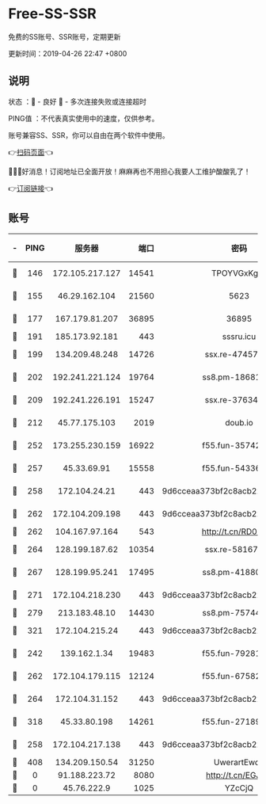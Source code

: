 # Free-SS-SSR

免费的SS账号、SSR账号，定期更新

更新时间：2019-04-26 22:47 +0800

## 说明

状态     ：🙂 - 良好 🙁 - 多次连接失败或连接超时

PING值   ：不代表真实使用中的速度，仅供参考。

账号兼容SS、SSR，你可以自由在两个软件中使用。

👉[扫码页面](https://liesauer.github.io/Free-SS-SSR/)👈

🎉🎉🎉好消息！订阅地址已全面开放！麻麻再也不用担心我要人工维护酸酸乳了！

👉[订阅链接](https://www.liesauer.net/yogurt/subscribe?ACCESS_TOKEN=DAYxR3mMaZAsaqUb)👈

## 账号

|-|PING|服务器|端口|密码|加密方式|区域|
|:----:|:----:|:-----:|-----:|:----:|:----:|:----:|
|🙂|146|172.105.217.127|14541|TPOYVGxKglpi|aes-256-cfb|JP|
|🙂|155|46.29.162.104|21560|5623|aes-128-ctr|RU|
|🙂|177|167.179.81.207|36895|36895|aes-256-cfb|JP|
|🙂|191|185.173.92.181|443|sssru.icu|rc4-md5|RU|
|🙂|199|134.209.48.248|14726|ssx.re-47457092|aes-256-cfb|US|
|🙂|202|192.241.221.124|19764|ss8.pm-18681063|aes-256-cfb|US|
|🙂|209|192.241.226.191|15247|ssx.re-37634241|aes-256-cfb|US|
|🙂|212|45.77.175.103|2019|doub.io|aes-128-ctr|SG|
|🙂|252|173.255.230.159|16922|f55.fun-35742732|aes-256-cfb|US|
|🙂|257|45.33.69.91|15558|f55.fun-54336919|aes-256-cfb|US|
|🙂|258|172.104.24.21|443|9d6cceaa373bf2c8acb22e60b6a58be6|aes-256-cfb|US|
|🙂|262|172.104.209.198|443|9d6cceaa373bf2c8acb22e60b6a58be6|aes-256-cfb|US|
|🙂|262|104.167.97.164|543|http://t.cn/RD0D7sx|rc4-md5|CA|
|🙂|264|128.199.187.62|10354|ssx.re-58167399|aes-256-cfb|SG|
|🙂|267|128.199.95.241|17495|ss8.pm-41880912|aes-256-cfb|SG|
|🙂|271|172.104.218.230|443|9d6cceaa373bf2c8acb22e60b6a58be6|aes-256-cfb|US|
|🙂|279|213.183.48.10|14430|ss8.pm-75744161|rc4-md5|RU|
|🙂|321|172.104.215.24|443|9d6cceaa373bf2c8acb22e60b6a58be6|aes-256-cfb|US|
|🙂|242|139.162.1.34|19483|f55.fun-79281835|aes-256-cfb|SG|
|🙂|262|172.104.179.115|12124|f55.fun-67582155|aes-256-cfb|SG|
|🙂|264|172.104.31.152|443|9d6cceaa373bf2c8acb22e60b6a58be6|aes-256-cfb|US|
|🙂|318|45.33.80.198|14261|f55.fun-27189216|aes-256-cfb|US|
|🙁|258|172.104.217.138|443|9d6cceaa373bf2c8acb22e60b6a58be6|aes-256-cfb|US|
|🙁|408|134.209.150.54|31250|UwerartEwqe|chacha20|IN|
|🙁|0|91.188.223.72|8080|http://t.cn/EGJIyrl|rc4-md5|RU|
|🙁|0|45.76.222.9|1025|YZcCjQ|rc4-md5|JP|
